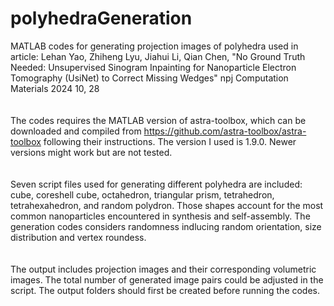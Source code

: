 # polyhedraGeneration
MATLAB codes for generating projection images of polyhedra used in article: Lehan Yao, Zhiheng Lyu, Jiahui Li, Qian Chen, "No Ground Truth Needed: Unsupervised Sinogram Inpainting for Nanoparticle Electron Tomography (UsiNet) to Correct Missing Wedges" npj Computation Materials 2024 10, 28  
<br/><br/>
The codes requires the MATLAB version of astra-toolbox, which can be downloaded and compiled from https://github.com/astra-toolbox/astra-toolbox following their instructions. The version I used is 1.9.0. Newer versions might work but are not tested.  
<br/><br/>
Seven script files used for generating different polyhedra are included: cube, coreshell cube, octahedron, triangular prism, tetrahedron, tetrahexahedron, and random polydron. Those shapes account for the most common nanoparticles encountered in synthesis and self-assembly. The generation codes considers randomness indlucing random orientation, size distribution and vertex roundess.  
<br/><br/>
The output includes projection images and their corresponding volumetric images. The total number of generated image pairs could be adjusted in the script. The output folders should first be created before running the codes.  
